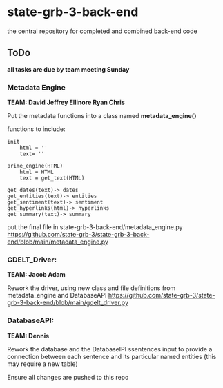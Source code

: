 # state-grb-3-back-end
the central repository for completed and combined back-end code

## ToDo
**all tasks are due by team meeting Sunday**

### Metadata Engine

**TEAM: David Jeffrey Ellinore Ryan Chris**

Put the metadata functions into a class named **metadata_engine()**

functions to include: 

	init
		html = ''
		text= ''	

	prime_engine(HTML)
		html = HTML
		text = get_text(HTML)

	get_dates(text)-> dates
	get_entities(text)-> entities
	get_sentiment(text)-> sentiment
	get_hyperlinks(html)-> hyperlinks
	get summary(text)-> summary


put the final file in state-grb-3-back-end/metadata_engine.py 
https://github.com/state-grb-3/state-grb-3-back-end/blob/main/metadata_engine.py

### GDELT_Driver:

**TEAM: Jacob Adam**

Rework the driver, using new class and file definitions from metadata_engine and DatabaseAPI
https://github.com/state-grb-3/state-grb-3-back-end/blob/main/gdelt_driver.py

### DatabaseAPI:

**TEAM: Dennis**

Rework the database and the DatabaseIPI ssentences input to provide a connection between each sentence and its particular named entities (this may require a new table)


Ensure all changes are pushed to this repo
